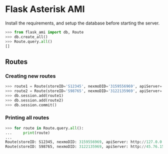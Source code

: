 # Flask Asterisk AMI

Install the requirements, and setup the database before starting the server.

```python
>>> from flask_ami import db, Route
>>> db.create_all()
>>> Route.query.all()
[]
```

## Routes

### Creating new routes

```python
>>> route1 = Route(storeID='S12345', nexmoDID='3159556969', apiServer='http://127.0.0.1')
>>> route2 = Route(storeID='S98765', nexmoDID='3122135969', apiServer='http://45.76.151.11')
>>> db.session.add(route1)
>>> db.session.add(route2)
>>> db.session.commit()
```

### Printing all routes

```python
>>> for route in Route.query.all():
...     print(route)
...
Route(storeID: S12345, nexmoDID: 3159556969, apiServer: http://127.0.0.1)
Route(storeID: S98765, nexmoDID: 3122135969, apiServer: http://45.76.151.11)
```
